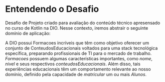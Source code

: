 # Entendendo o Desafio
Desafio de Projeto criado para avaliação do conteúdo técnico apresensado no curso de Kotlin na DIO. Nesse contexto, iremos abstrair o seguinte domínio de aplicação:
 
A DIO possui Formacoes incríveis que têm como objetivo oferecer um conjunto de ConteudosEducacionais voltados para uma stack tecnológica específica, preparando profissionais de TI para o mercado de trabalho.
*Formacoes* possuem algumas características importantes, como *nome*, *nivel* e seus respectivos *conteudosEducacionais*. Além disso, tais experiências educacionais têm um comportamento relevante ao nosso domínio, 
definido pela capacidade de *matricular* um ou mais *Alunos*.

